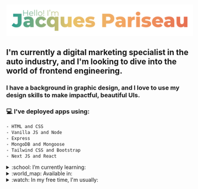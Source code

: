![Banner](./img/githubBanner.png)

## I'm currently a digital marketing specialist in the auto industry, and I'm looking to dive into the world of frontend engineering.

### I have a background in graphic design, and I love to use my design skills to make impactful, beautiful UIs.

### :computer: I've deployed apps using: 
    - HTML and CSS
    - Vanilla JS and Node 
    - Express
    - MongoDB and Mongoose
    - Tailwind CSS and Bootstrap 
    - Next JS and React


<details>
    <summary>:school: I’m currently learning:</summary>

    - More about React
    - React frameworks
</details>

<details>
    <summary>:world_map: Available in:</summary>

    - English
    - Français
    - 中文
</details>

<details>
    <summary>:watch: In my free time, I'm usually:</summary>

    - Playing piano
    - Taking photos
    - Running
    - Cooking
</details>

